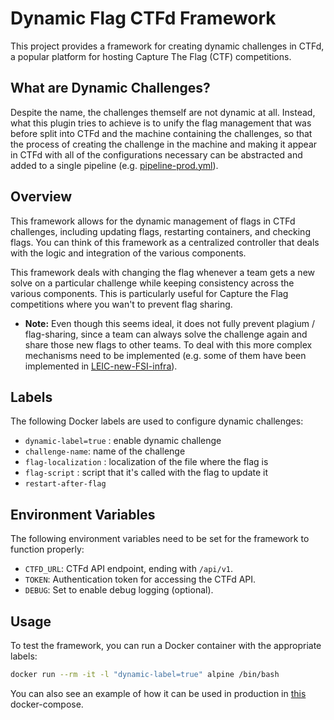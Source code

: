# Dynamic Flag CTFd Framework

This project provides a framework for creating dynamic challenges in CTFd, a popular platform for hosting Capture The Flag (CTF) competitions.

## What are Dynamic Challenges?

Despite the name, the challenges themself are not dynamic at all. Instead, what this plugin tries to achieve is to unify the flag management that was before split into CTFd and the machine containing the challenges, so that the process of creating the challenge in the machine and making it appear in CTFd with all of the configurations necessary can be abstracted and added to a single pipeline (e.g. [pipeline-prod.yml](https://github.com/FCUP-MSI/LEIC-FSI-desafios/blob/main/.github/workflows/pipeline-prod.yml)).

## Overview

This framework allows for the dynamic management of flags in CTFd challenges, including updating flags, restarting containers, and checking flags. You can think of this framework as a centralized controller that deals with the logic and integration of the various components.

This framework deals with changing the flag whenever a team gets a new solve on a particular challenge while keeping consistency across the various components. This is particularly useful for Capture the Flag competitions where you wan't to prevent flag sharing.

- **Note:** Even though this seems ideal, it does not fully prevent plagium / flag-sharing, since a team can always solve the challenge again and share those new flags to other teams. To deal with this more complex mechanisms need to be implemented (e.g. some of them have been implemented in [LEIC-new-FSI-infra](https://github.com/FCUP-MSI/LEIC-new-FSI-infra)). 

## Labels

The following Docker labels are used to configure dynamic challenges:

* `dynamic-label=true` : enable dynamic challenge
* `challenge-name`: name of the challenge
* `flag-localization` : localization of the file where the flag is
* `flag-script` : script that it's called with the flag to update it
* `restart-after-flag`


## Environment Variables

The following environment variables need to be set for the framework to function properly:

* `CTFD_URL`: CTFd API endpoint, ending with `/api/v1`.
* `TOKEN`: Authentication token for accessing the CTFd API.
* `DEBUG`: Set to enable debug logging (optional).

## Usage

To test the framework, you can run a Docker container with the appropriate labels:

```sh
docker run --rm -it -l "dynamic-label=true" alpine /bin/bash
```

You can also see an example of how it can be used in production in [this](https://github.com/FCUP-MSI/LEIC-new-FSI-infra/blob/main/docker-compose.yml) docker-compose.